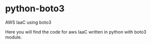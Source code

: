# python-boto3
AWS IaaC using boto3

Here you will find the code for aws IaaC written in python with boto3 module.


